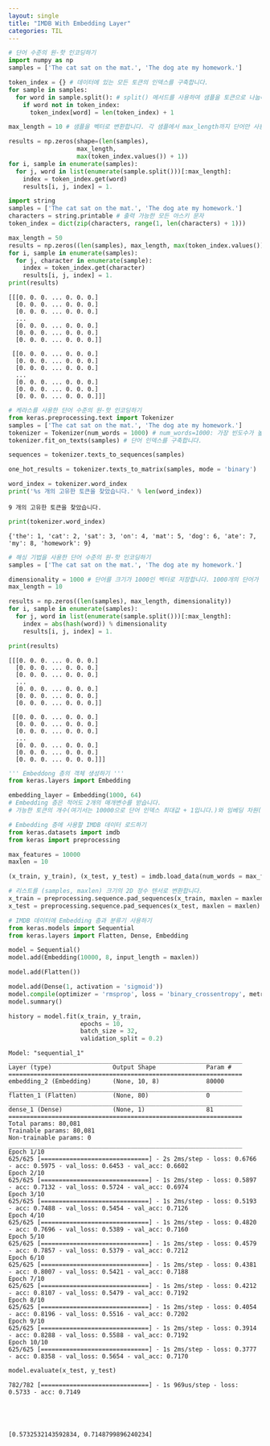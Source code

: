 ```yaml
---
layout: single
title: "IMDB With Embedding Layer"
categories: TIL
---
```

```python
# 단어 수준의 원-핫 인코딩하기
import numpy as np
samples = ['The cat sat on the mat.', 'The dog ate my homework.']

token_index = {} # 데이터에 있는 모든 토큰의 인덱스를 구축합니다.
for sample in samples:
  for word in sample.split(): # split() 메서드를 사용하여 샘플을 토큰으로 나눕니다. 실전에서는 구두점과 특수 문자도 사용합니다.
    if word not in token_index:
      token_index[word] = len(token_index) + 1

max_length = 10 # 샘플을 벡터로 변환합니다. 각 샘플에서 max_length까지 단어만 사용합니다.

results = np.zeros(shape=(len(samples),
                   max_length,
                   max(token_index.values()) + 1))
for i, sample in enumerate(samples):
  for j, word in list(enumerate(sample.split()))[:max_length]:
    index = token_index.get(word)
    results[i, j, index] = 1.
```


```python
import string
samples = ['The cat sat on the mat.', 'The dog ate my homework.']
characters = string.printable # 출력 가능한 모든 아스키 문자
token_index = dict(zip(characters, range(1, len(characters) + 1)))

max_length = 50
results = np.zeros((len(samples), max_length, max(token_index.values()) + 1))
for i, sample in enumerate(samples):
  for j, character in enumerate(sample):
    index = token_index.get(character)
    results[i, j, index] = 1.
print(results)
```

    [[[0. 0. 0. ... 0. 0. 0.]
      [0. 0. 0. ... 0. 0. 0.]
      [0. 0. 0. ... 0. 0. 0.]
      ...
      [0. 0. 0. ... 0. 0. 0.]
      [0. 0. 0. ... 0. 0. 0.]
      [0. 0. 0. ... 0. 0. 0.]]
    
     [[0. 0. 0. ... 0. 0. 0.]
      [0. 0. 0. ... 0. 0. 0.]
      [0. 0. 0. ... 0. 0. 0.]
      ...
      [0. 0. 0. ... 0. 0. 0.]
      [0. 0. 0. ... 0. 0. 0.]
      [0. 0. 0. ... 0. 0. 0.]]]
    


```python
# 케라스를 사용한 단어 수준의 원-핫 인코딩하기
from keras.preprocessing.text import Tokenizer
samples = ['The cat sat on the mat.', 'The dog ate my homework.']
tokenizer = Tokenizer(num_words = 1000) # num_words=1000: 가장 빈도수가 높은 단어만 선택하여 tokenizer객체에 저장
tokenizer.fit_on_texts(samples) # 단어 인덱스를 구축합니다.

sequences = tokenizer.texts_to_sequences(samples)

one_hot_results = tokenizer.texts_to_matrix(samples, mode = 'binary')

word_index = tokenizer.word_index
print('%s 개의 고유한 토큰을 찾았습니다.' % len(word_index))
```

    9 개의 고유한 토큰을 찾았습니다.
    


```python
print(tokenizer.word_index)
```

    {'the': 1, 'cat': 2, 'sat': 3, 'on': 4, 'mat': 5, 'dog': 6, 'ate': 7, 'my': 8, 'homework': 9}
    


```python
# 해싱 기법을 사용한 단어 수준의 원-핫 인코딩하기
samples = ['The cat sat on the mat.', 'The dog ate my homework.']

dimensionality = 1000 # 단어를 크기가 1000인 벡터로 저장합니다. 1000개의 단어가 있다면 해싱 충돌이 늘어나고, 인코딩의 정확도가 감소합니다.
max_length = 10

results = np.zeros((len(samples), max_length, dimensionality))
for i, sample in enumerate(samples):
  for j, word in list(enumerate(sample.split()))[:max_length]:
    index = abs(hash(word)) % dimensionality
    results[i, j, index] = 1.
```


```python
print(results)
```

    [[[0. 0. 0. ... 0. 0. 0.]
      [0. 0. 0. ... 0. 0. 0.]
      [0. 0. 0. ... 0. 0. 0.]
      ...
      [0. 0. 0. ... 0. 0. 0.]
      [0. 0. 0. ... 0. 0. 0.]
      [0. 0. 0. ... 0. 0. 0.]]
    
     [[0. 0. 0. ... 0. 0. 0.]
      [0. 0. 0. ... 0. 0. 0.]
      [0. 0. 0. ... 0. 0. 0.]
      ...
      [0. 0. 0. ... 0. 0. 0.]
      [0. 0. 0. ... 0. 0. 0.]
      [0. 0. 0. ... 0. 0. 0.]]]
    


```python
''' Embeddong 층의 객체 생성하기 '''
from keras.layers import Embedding

embedding_layer = Embedding(1000, 64)
# Embedding 층은 적어도 2개의 매개변수를 받습니다.
# 가능한 토큰의 개수(여기서는 10000으로 단어 인덱스 최대값 + 1입니다.)와 임베딩 차원(여기서는 64) 입니다.
```


```python
# Embedding 층에 사용할 IMDB 데이터 로드하기
from keras.datasets import imdb
from keras import preprocessing

max_features = 10000
maxlen = 10

(x_train, y_train), (x_test, y_test) = imdb.load_data(num_words = max_features)

# 리스트를 (samples, maxlen) 크기의 2D 정수 텐서로 변환합니다.
x_train = preprocessing.sequence.pad_sequences(x_train, maxlen = maxlen)
x_test = preprocessing.sequence.pad_sequences(x_test, maxlen = maxlen)
```


```python
# IMDB 데이터에 Embedding 층과 분류기 사용하기
from keras.models import Sequential
from keras.layers import Flatten, Dense, Embedding

model = Sequential()
model.add(Embedding(10000, 8, input_length = maxlen))

model.add(Flatten())

model.add(Dense(1, activation = 'sigmoid'))
model.compile(optimizer = 'rmsprop', loss = 'binary_crossentropy', metrics = ['acc'])
model.summary()

history = model.fit(x_train, y_train,
                    epochs = 10,
                    batch_size = 32,
                    validation_split = 0.2)
```

    Model: "sequential_1"
    _________________________________________________________________
    Layer (type)                 Output Shape              Param #   
    =================================================================
    embedding_2 (Embedding)      (None, 10, 8)             80000     
    _________________________________________________________________
    flatten_1 (Flatten)          (None, 80)                0         
    _________________________________________________________________
    dense_1 (Dense)              (None, 1)                 81        
    =================================================================
    Total params: 80,081
    Trainable params: 80,081
    Non-trainable params: 0
    _________________________________________________________________
    Epoch 1/10
    625/625 [==============================] - 2s 2ms/step - loss: 0.6766 - acc: 0.5975 - val_loss: 0.6453 - val_acc: 0.6602
    Epoch 2/10
    625/625 [==============================] - 1s 2ms/step - loss: 0.5897 - acc: 0.7132 - val_loss: 0.5724 - val_acc: 0.6974
    Epoch 3/10
    625/625 [==============================] - 1s 2ms/step - loss: 0.5193 - acc: 0.7488 - val_loss: 0.5454 - val_acc: 0.7126
    Epoch 4/10
    625/625 [==============================] - 1s 2ms/step - loss: 0.4820 - acc: 0.7696 - val_loss: 0.5389 - val_acc: 0.7160
    Epoch 5/10
    625/625 [==============================] - 1s 2ms/step - loss: 0.4579 - acc: 0.7857 - val_loss: 0.5379 - val_acc: 0.7212
    Epoch 6/10
    625/625 [==============================] - 1s 2ms/step - loss: 0.4381 - acc: 0.8007 - val_loss: 0.5421 - val_acc: 0.7188
    Epoch 7/10
    625/625 [==============================] - 1s 2ms/step - loss: 0.4212 - acc: 0.8107 - val_loss: 0.5479 - val_acc: 0.7192
    Epoch 8/10
    625/625 [==============================] - 1s 2ms/step - loss: 0.4054 - acc: 0.8196 - val_loss: 0.5516 - val_acc: 0.7202
    Epoch 9/10
    625/625 [==============================] - 1s 2ms/step - loss: 0.3914 - acc: 0.8288 - val_loss: 0.5588 - val_acc: 0.7192
    Epoch 10/10
    625/625 [==============================] - 1s 2ms/step - loss: 0.3777 - acc: 0.8358 - val_loss: 0.5654 - val_acc: 0.7170
    


```python
model.evaluate(x_test, y_test)
```

    782/782 [==============================] - 1s 969us/step - loss: 0.5733 - acc: 0.7149
    




    [0.5732532143592834, 0.7148799896240234]




```python

```
